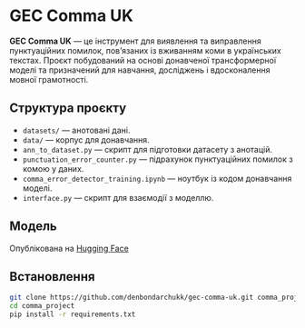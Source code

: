 # GEC Comma UK

**GEC Comma UK** — це інструмент для виявлення та виправлення пунктуаційних помилок, пов’язаних із вживанням коми в українських текстах. Проєкт побудований на основі донавченої трансформерної моделі та призначений для навчання, досліджень і вдосконалення мовної грамотності.

## Структура проєкту

- `datasets/` — анотовані дані.
- `data/` — корпус для донавчання.
- `ann_to_dataset.py` — скрипт для підготовки датасету з анотацій.
- `punctuation_error_counter.py` — підрахунок пунктуаційних помилок з комою у даних.
- `comma_error_detector_training.ipynb` — ноутбук із кодом донавчання моделі.
- `interface.py` — скрипт для взаємодії з моделлю.

## Модель

Опублікована на [Hugging Face](https://huggingface.co/denbondarchukk/gec-comma-uk)

## Встановлення

```bash
git clone https://github.com/denbondarchukk/gec-comma-uk.git comma_project
cd comma_project
pip install -r requirements.txt
